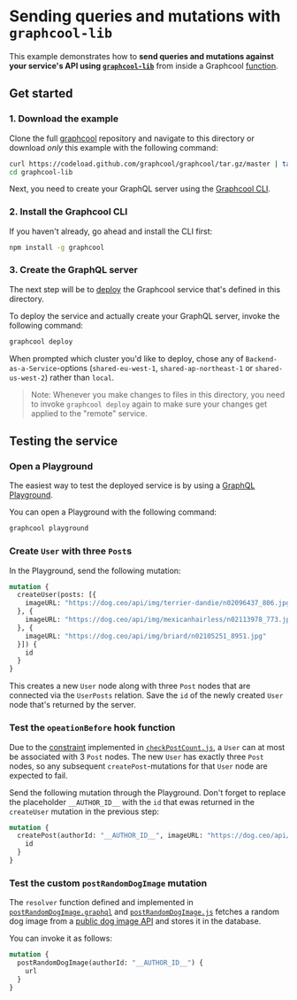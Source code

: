 # Sending queries and mutations with `graphcool-lib`

This example demonstrates how to **send queries and mutations against your service's API using [`graphcool-lib`](https://github.com/graphcool/graphcool-lib)** from inside a Graphcool [function](https://graph.cool/docs/reference/functions/overview-aiw4aimie9).

## Get started

### 1. Download the example

Clone the full [graphcool](https://github.com/graphcool/graphcool) repository and navigate to this directory or download _only_ this example with the following command:

```sh
curl https://codeload.github.com/graphcool/graphcool/tar.gz/master | tar -xz --strip=2 graphcool-master/examples/graphcool-lib
cd graphcool-lib
```

Next, you need to create your GraphQL server using the [Graphcool CLI](https://graph.cool/docs/reference/graphcool-cli/overview-zboghez5go).

### 2. Install the Graphcool CLI

If you haven't already, go ahead and install the CLI first:

```sh
npm install -g graphcool
```

### 3. Create the GraphQL server

The next step will be to [deploy](https://graph.cool/docs/reference/graphcool-cli/commands-aiteerae6l#graphcool-deploy) the Graphcool service that's defined in this directory. 

To deploy the service and actually create your GraphQL server, invoke the following command:

```sh
graphcool deploy
```


When prompted which cluster you'd like to deploy, chose any of `Backend-as-a-Service`-options (`shared-eu-west-1`, `shared-ap-northeast-1` or `shared-us-west-2`) rather than `local`. 

> Note: Whenever you make changes to files in this directory, you need to invoke `graphcool deploy` again to make sure your changes get applied to the "remote" service.

## Testing the service

### Open a Playground

The easiest way to test the deployed service is by using a [GraphQL Playground](https://github.com/graphcool/graphql-playground).

You can open a Playground with the following command:

```sh
graphcool playground
```

### Create `User` with three `Post`s

In the Playground, send the following mutation:

```graphql
mutation {
  createUser(posts: [{
    imageURL: "https://dog.ceo/api/img/terrier-dandie/n02096437_806.jpg"
  }, {
    imageURL: "https://dog.ceo/api/img/mexicanhairless/n02113978_773.jpg"
  }, {
    imageURL: "https://dog.ceo/api/img/briard/n02105251_8951.jpg"
  }]) {
    id
  }
}
``` 

This creates a new `User` node along with three `Post` nodes that are connected via the `UserPosts` relation. Save the `id` of the newly created `User` node that's returned by the server.

### Test the `opeationBefore` hook function

Due to the [constraint](./src/checkPostCount.js#L27) implemented in [`checkPostCount.js`](./src/checkPostCount.js), a `User` can at most be associated with 3 `Post` nodes. The new `User` has exactly three `Post` nodes, so any subsequent `createPost`-mutations for that `User` node are expected to fail. 

Send the following mutation through the Playground. Don't forget to replace the placeholder `__AUTHOR_ID__` with the `id` that ewas returned in the `createUser` mutation in the previous step:

```graphql
mutation {
  createPost(authorId: "__AUTHOR_ID__", imageURL: "https://dog.ceo/api/img/hound-Ibizan/n02091244_569.jpg") {
    id
  }
}
```

### Test the custom `postRandomDogImage` mutation

The `resolver` function defined and implemented in [`postRandomDogImage.graphql`](./src/postRandomDogImage.graphql) and [`postRandomDogImage.js`](./src/postRandomDogImage.js) fetches a random dog image from a [public dog image API](https://dog.ceo/dog-api/) and stores it in the database.

You can invoke it as follows:

```graphql
mutation {
  postRandomDogImage(authorId: "__AUTHOR_ID__") {
    url
  }
}
```








